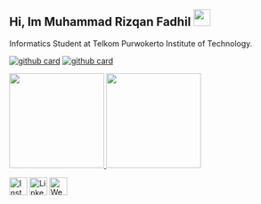 ## Hi, Im Muhammad Rizqan Fadhil  <img src="https://raw.githubusercontent.com/iampavangandhi/iampavangandhi/master/gifs/Hi.gif" width="30px"></h2>

Informatics Student at Telkom Purwokerto Institute of Technology.

[![github card](https://github-readme-stats.vercel.app/api/pin/?username=MhmmdRFadhil&repo=BFAA-Final-Submission&theme=buefy)](https://github.com/MhmmdRFadhil/BFAA-Final-Submission)
[![github card](https://github-readme-stats.vercel.app/api/pin/?username=MhmmdRFadhil&repo=Coffee-Shop-App&theme=buefy)](https://github.com/MhmmdRFadhil/Coffee-Shop-App)

<p align="left">
  <a href="https://github.com/MhmmdRFadhil">
    <img height="170em" src="https://github-readme-stats-eight-theta.vercel.app/api/top-langs/?username=MhmmdRFadhil&layout=compact&langs_count=8&theme=buefy"/>
    <img height="170em" src="https://github-readme-stats.vercel.app/api?username=MhmmdRFadhil&show_icons=true&theme=buefy"/>
  </a>
</p>


<a href="https://www.instagram.com/rzqnfdhl/" target="_blank"><img src="https://img.shields.io/badge/Instagram-%23E4405F.svg?&style=flat-square" height="32px" alt="Instagram"></a>
<a href="https://www.linkedin.com/in/rzqnfadhil/" target="_blank"><img src="https://img.shields.io/badge/linkedin-%231DA1F2.svg?&style=for-the-badge" height="32px" alt="LinkedIn"></a>
<a href="https://mhmmdrfadhil.github.io/" target="_blank"><img src="https://img.shields.io/badge/website-yellow.svg?&style=for-the-badge" height="32px" alt="Website"></a>

